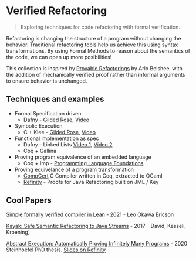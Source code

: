 # Verified Refactoring
> Exploring techniques for code refactoring with formal verification.

Refactoring is changing the structure of a program without changing the behavior. Traditional refactoring tools help us achieve this using syntax transformations. By using Formal Methods to reason about the semantics of the code, we can open up more posibilities!

This collection is inspired by [Provable Refactorings](https://github.com/digdeeproots/provable-refactorings) by Arlo Belshee, with the addition of mechanically verified proof rather than informal arguments to ensure behavior is unchanged.

## Techniques and examples
* Formal Specification driven
  * Dafny - [Gilded Rose](https://github.com/raymyers/gilded-rose-dafny), [Video](https://youtu.be/XNIdKXQ56o4)
* Symbolic Execution
  * C + Klee - [Gilded Rose](https://github.com/raymyers/gilded-rose-c-symbolic-execution), [Video](https://youtu.be/_7RXQE-pCMo)
* Functional implementation as spec
  * Dafny - Linked Lists [Video 1]([https://youtu.be/dUoyPxSfKHU](https://youtu.be/zDu4SA5T4SI)), [Video 2](https://youtu.be/dUoyPxSfKHU) 
  * Coq + Gallina
* Proving program equivalence of an embedded language
  * Coq + Imp - [Programming Language Foundations](https://softwarefoundations.cis.upenn.edu/plf-current/Equiv.html)
* Proving equivelance of a program transformation
  * [CompCert](https://compcert.org/compcert-C.html) C Compiler written in Coq, extracted to OCaml
  * [Refinity](https://www.dominic-steinhoefel.de/talk/how-to-prove-the-correctness-of-refactoring-rules/how-to-prove-the-correctness-of-refactoring-rules.pdf) - Proofs for Java Refactoring built on JML / Key

## Cool Papers
[Simple formally verified compiler
in Lean](https://uu.diva-portal.org/smash/get/diva2:1613286/FULLTEXT01.pdf) - 2021 - Leo Okawa Ericson

[Kayak: Safe Semantic Refactoring to Java Streams](https://arxiv.org/pdf/1712.07388) - 2017 - David, Kesseli, Kroening]

[Abstract Execution: Automatically Proving Infinitely Many Programs](https://www.dominic-steinhoefel.de/publication/steinhoefel-20-2) - 2020 Steinhoefel PhD thesis. [Slides on Refinity](https://www.dominic-steinhoefel.de/talk/how-to-prove-the-correctness-of-refactoring-rules/how-to-prove-the-correctness-of-refactoring-rules.pdf)

